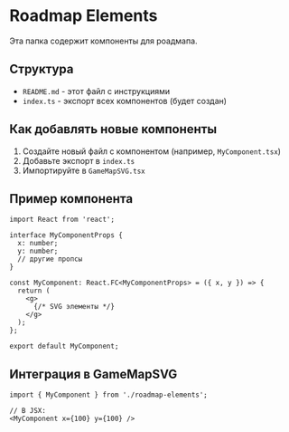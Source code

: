 # Roadmap Elements

Эта папка содержит компоненты для роадмапа.

## Структура

- `README.md` - этот файл с инструкциями
- `index.ts` - экспорт всех компонентов (будет создан)

## Как добавлять новые компоненты

1. Создайте новый файл с компонентом (например, `MyComponent.tsx`)
2. Добавьте экспорт в `index.ts`
3. Импортируйте в `GameMapSVG.tsx`

## Пример компонента

```tsx
import React from 'react';

interface MyComponentProps {
  x: number;
  y: number;
  // другие пропсы
}

const MyComponent: React.FC<MyComponentProps> = ({ x, y }) => {
  return (
    <g>
      {/* SVG элементы */}
    </g>
  );
};

export default MyComponent;
```

## Интеграция в GameMapSVG

```tsx
import { MyComponent } from './roadmap-elements';

// В JSX:
<MyComponent x={100} y={100} />
```
